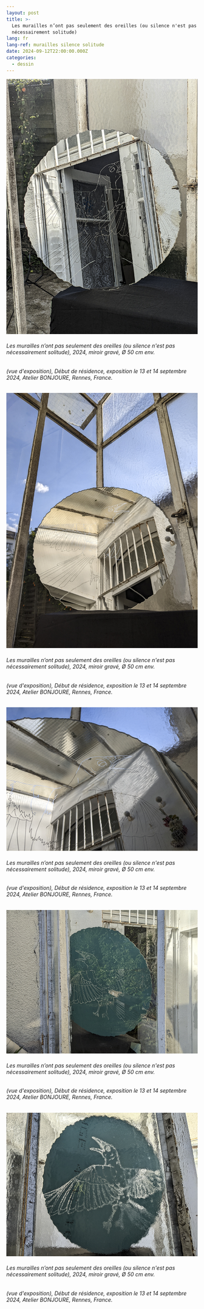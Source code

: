 ```yaml
---
layout: post
title: >-
  Les murailles n’ont pas seulement des oreilles (ou silence n'est pas
  nécessairement solitude)
lang: fr
lang-ref: murailles silence solitude
date: 2024-09-12T22:00:00.000Z
categories:
  - dessin
---
```


![](</imgs/PXL_20240913_155236695.NIGHT-1 -UP.jpg>)

###### *Les murailles n’ont pas seulement des oreilles (ou silence n'est pas nécessairement solitude)*, 2024, miroir gravé, Ø 50 cm env.

###### (vue d'exposition), *Début de résidence*, exposition le 13 et 14 septembre 2024, Atelier BONJOURE, Rennes, France.

![](</imgs/PXL_20240913_155342357.NIGHT-2 -UP.jpg>)

###### *Les murailles n’ont pas seulement des oreilles (ou silence n'est pas nécessairement solitude)*, 2024, miroir gravé, Ø 50 cm env.

###### (vue d'exposition), *Début de résidence*, exposition le 13 et 14 septembre 2024, Atelier BONJOURE, Rennes, France.

![](</imgs/PXL_20240913_155431611.NIGHT-3 -UP.jpg>)

###### *Les murailles n’ont pas seulement des oreilles (ou silence n'est pas nécessairement solitude)*, 2024, miroir gravé, Ø 50 cm env.

###### (vue d'exposition), *Début de résidence*, exposition le 13 et 14 septembre 2024, Atelier BONJOURE, Rennes, France.

![](</imgs/PXL_20240913_155508647.NIGHT-4 -UP.jpg>)

###### *Les murailles n’ont pas seulement des oreilles (ou silence n'est pas nécessairement solitude)*, 2024, miroir gravé, Ø 50 cm env.

###### (vue d'exposition), *Début de résidence*, exposition le 13 et 14 septembre 2024, Atelier BONJOURE, Rennes, France.

![](</imgs/PXL_20240913_155555997.NIGHT-5 -UP.jpg>)

###### *Les murailles n’ont pas seulement des oreilles (ou silence n'est pas nécessairement solitude)*, 2024, miroir gravé, Ø 50 cm env.

###### (vue d'exposition), *Début de résidence*, exposition le 13 et 14 septembre 2024, Atelier BONJOURE, Rennes, France.
